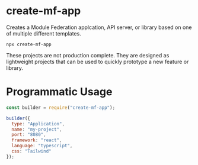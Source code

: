 # create-mf-app

Creates a Module Federation applcation, API server, or library based on one of multiple different templates.

```
npx create-mf-app
```

These projects are not production complete. They are designed as lightweight projects that can be used to quickly prototype a new feature or library.

# Programmatic Usage

```js
const builder = require("create-mf-app");

builder({
  type: "Application",
  name: "my-project",
  port: "8080",
  framework: "react",
  language: "typescript",
  css: "Tailwind"
});
```
